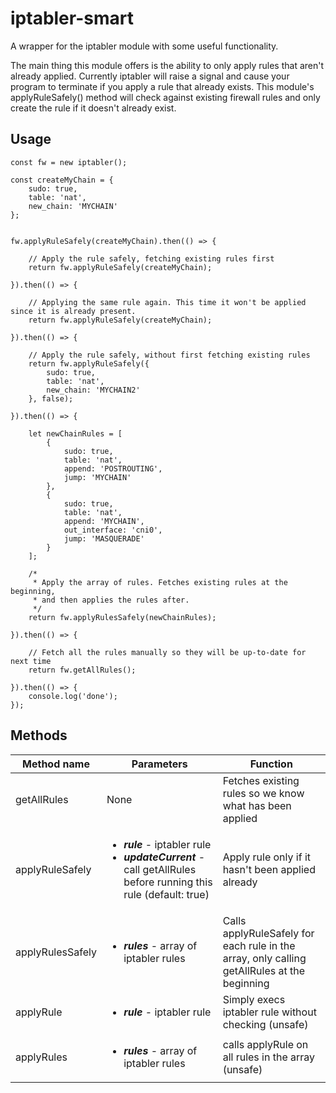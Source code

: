 # iptabler-smart
A wrapper for the iptabler module with some useful functionality.

The main thing this module offers is the ability to only apply rules that aren't already applied. Currently iptabler will raise a signal and cause your program to terminate if you apply a rule that already exists. This module's applyRuleSafely() method will check against existing firewall rules and only create the rule if it doesn't already exist.

## Usage
```
const fw = new iptabler();

const createMyChain = {
    sudo: true,
    table: 'nat',
    new_chain: 'MYCHAIN'
};


fw.applyRuleSafely(createMyChain).then(() => {

    // Apply the rule safely, fetching existing rules first
    return fw.applyRuleSafely(createMyChain);

}).then(() => {

    // Applying the same rule again. This time it won't be applied since it is already present.
    return fw.applyRuleSafely(createMyChain);

}).then(() => {

    // Apply the rule safely, without first fetching existing rules
    return fw.applyRuleSafely({
        sudo: true,
        table: 'nat',
        new_chain: 'MYCHAIN2'
    }, false);

}).then(() => {

    let newChainRules = [
        {
            sudo: true,
            table: 'nat',
            append: 'POSTROUTING',
            jump: 'MYCHAIN'
        },
        {
            sudo: true,
            table: 'nat',
            append: 'MYCHAIN',
            out_interface: 'cni0',
            jump: 'MASQUERADE'
        }
    ];

    /*
     * Apply the array of rules. Fetches existing rules at the beginning,
     * and then applies the rules after.
     */
    return fw.applyRulesSafely(newChainRules);

}).then(() => {

    // Fetch all the rules manually so they will be up-to-date for next time
    return fw.getAllRules();

}).then(() => {
    console.log('done');
});
```

## Methods
|Method name|Parameters|Function|
|-----------|----------|--------|
|getAllRules|None|Fetches existing rules so we know what has been applied|
|applyRuleSafely|<ul><li>**_rule_** - iptabler rule </li><li> **_updateCurrent_** - call getAllRules before running this rule (default: true)</li></ul>|Apply rule only if it hasn't been applied already|
|applyRulesSafely|<ul><li>**_rules_** - array of iptabler rules</li></ul>|Calls applyRuleSafely for each rule in the array, only calling getAllRules at the beginning|
|applyRule|<ul><li>**_rule_** - iptabler rule</li></ul>|Simply execs iptabler rule without checking (unsafe)|
|applyRules|<ul><li>**_rules_** - array of iptabler rules</li></ul>|calls applyRule on all rules in the array (unsafe)|
